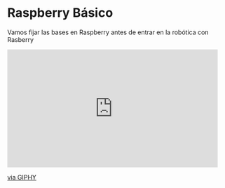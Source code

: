 # Raspberry Básico

Vamos fijar las bases en Raspberry antes de entrar en la robótica con Rasberry

<iframe src="https://giphy.com/embed/kh9CRgRpKlXnG" width="480" height="270" frameBorder="0" class="giphy-embed" allowFullScreen></iframe><p><a href="https://giphy.com/gifs/models-older-raspberry-kh9CRgRpKlXnG">via GIPHY</a></p>


